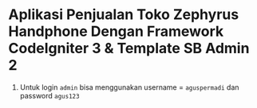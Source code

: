 # Aplikasi Penjualan Toko Zephyrus Handphone Dengan Framework CodeIgniter 3 & Template SB Admin 2

1. Untuk login `admin` bisa menggunakan username = `aguspermadi` dan password `agus123`



